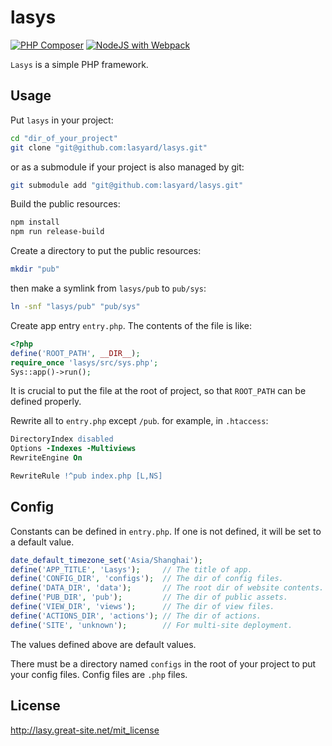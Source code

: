 # lasys

[![PHP Composer](https://github.com/lasyard/lasys/actions/workflows/php.yml/badge.svg)](https://github.com/lasyard/lasys/actions/workflows/php.yml)
[![NodeJS with Webpack](https://github.com/lasyard/lasys/actions/workflows/webpack.yml/badge.svg)](https://github.com/lasyard/lasys/actions/workflows/webpack.yml)

`Lasys` is a simple PHP framework.

## Usage

Put `lasys` in your project:

```sh
cd "dir_of_your_project"
git clone "git@github.com:lasyard/lasys.git"
```

or as a submodule if your project is also managed by git:

```sh
git submodule add "git@github.com:lasyard/lasys.git"
```

Build the public resources:

```sh
npm install
npm run release-build
```

Create a directory to put the public resources:

```sh
mkdir "pub"
```

then make a symlink from `lasys/pub` to `pub/sys`:

```sh
ln -snf "lasys/pub" "pub/sys"
```

Create app entry `entry.php`. The contents of the file is like:

```php
<?php
define('ROOT_PATH', __DIR__);
require_once 'lasys/src/sys.php';
Sys::app()->run();
```

It is crucial to put the file at the root of project, so that `ROOT_PATH` can be defined properly.

Rewrite all to `entry.php` except `/pub`. for example, in `.htaccess`:

```apache
DirectoryIndex disabled
Options -Indexes -Multiviews
RewriteEngine On

RewriteRule !^pub index.php [L,NS]
```

## Config

Constants can be defined in `entry.php`. If one is not defined, it will be set to a default value.

```php
date_default_timezone_set('Asia/Shanghai');
define('APP_TITLE', 'Lasys');     // The title of app.
define('CONFIG_DIR', 'configs');  // The dir of config files.
define('DATA_DIR', 'data');       // The root dir of website contents.
define('PUB_DIR', 'pub');         // The dir of public assets.
define('VIEW_DIR', 'views');      // The dir of view files.
define('ACTIONS_DIR', 'actions'); // The dir of actions.
define('SITE', 'unknown');        // For multi-site deployment.
```

The values defined above are default values.

There must be a directory named `configs` in the root of your project to put your config files. Config files are `.php` files.

## License

<http://lasy.great-site.net/mit_license>
